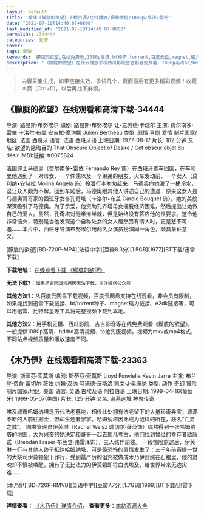 ```yaml
---
layout: default
title: '爱情《朦胧的欲望》下载资源/在线播放/视频地址/1080p/高清/蓝光'
date: "2021-07-10T14:40:07+0800"
last_modified_at: "2021-07-10T14:40:07+0800"
permalink: /34444/
categories: 爱情
cover:
tags: 爱情
keywords: '朦胧的欲望,在线免费看,1080p高清,bt种子,torrent,百度云盘,magnet,磁力链,迅雷下载资源'
description: '《朦胧的欲望》在线云播放手机西瓜影院吉吉影音免费看，1080p高清bd/hd未删减完整版和tc抢先枪版，mkv/mp4格式，附带bt/torrent种子、magnet/磁力链、百度云盘、网盘资源迅雷下载链接'
---
```


>内容采集生成，如果链接失效，多试几个，页面最后有更多精彩视频！收藏本页（Ctrl+D)，以后再找不麻烦。


## 《朦胧的欲望》在线观看和高清下载-34444

导演: 路易斯·布努埃尔 编剧: 路易斯·布努埃尔 让-克劳德·卡瑞尔 主演: 费尔南多·雷依 卡洛尔·布盖 安吉拉·摩琳娜 Julien Bertheau 类型: 剧情 喜剧 爱情 制片国家/地区: 法国 西班牙 语言: 法语 西班牙语 上映日期: 1977-08-17 片长: 102 分钟 又名: 欲望的隐晦目的 That Obscure Object of Desire / Cet obscur objet du désir IMDb链接: tt0075824

法国绅士马德奥（费尔南多•雷依 Fernando Rey 饰）在西班牙乘车回国，在车厢里他遇到了一对母女、一个侏儒以及一个弟弟的朋友。火车发动前，一个女人（莫利纳•安赫拉 Molina Angela 饰）拎着行李匆匆赶来，马德奥向她泼了一桶冷水，这让众人颇为不解。回到车厢后，马德奥跟其他人讲述自己的遭遇：原来这女人是马德奥哥哥家的西班牙女仆孔奇塔（卡洛尔•布盖 Carole Bouquet 饰）。她的美貌深深吸引了马德奥。为了示爱，他资助孔齐塔母女摆脱经济困难，然后提出让她做自己的爱人。虽然，孔奇塔对他半推半就，但是始终没有答应他的性要求。这令他非常恼火，特别是当他发现这个自称处女的女人居然另有情人时，更是怒不可遏…… 本片中，西班牙导演布努埃尔用两名女演员扮演同一角色，颇具象征意义。


[朦胧的欲望][BD-720P-MP4][法语中字][豆瓣8.3分][1.5GB][1977][BT下载/迅雷下载]

**下载地址**： [在线观看下载 《朦胧的欲望》](https://www.btdx8.com/torrent/that_obscure_object_of_desire_1977.html) 


**无法下载?**：`如果迅雷因版权原因无法下载，关注微信公众号 `

**其他方法1**：从百度云网盘下载视频，百度云网盘支持在线观看，非会员有限制，如果能找到迅雷下载链接、bt/torrent种子、magnet磁力链接、e2dk链接等，可以用迅雷、比特彗星等工具将完整视频下载到本地。

**其他方法2**：用手机云播、西瓜影院、吉吉影音等在线免费观看《朦胧的欲望》，一般提供1080p高清、hd/bd高清视频、tc抢先版视频，视频为mkv或mp4格式，不同站点视频质量和播放速度不同。


## 《木乃伊》在线观看和高清下载-23363

导演: 斯蒂芬·索莫斯 编剧: 斯蒂芬·索莫斯 Lloyd Fonvielle Kevin Jarre 主演: 布兰登·费舍 蕾切尔·薇兹 约翰·汉纳 阿诺德·沃斯洛 凯文·J·奥康纳 类型: 动作 奇幻 冒险 制片国家/地区: 美国 语言: 英语 古埃及语 阿拉伯语 上映日期: 1999-04-16(葡萄牙) 1999-05-07(美国) 片长: 125 分钟 又名: 盗墓迷城 神鬼传奇

埃及城市哈姆纳塔是历代法老墓地，相传此处拥有法老留下的大量珍奇异宝，源源不断的人前往掘金，但却生还者寥寥。哈姆纳塔因此成为谜样的所在，获名“亡灵之城”。 图书管理员伊芙琳（Rachel Weisz 瑞切尔·薇茨饰）偶然得到一张哈姆纳塔的地图，大为兴奋的她决定和哥哥一起去那儿考古，他们找到曾经的幸存者欧康诺（Brendan Fraser 布兰登·弗雷泽饰），三人结伴前往。 一段惊险旅途后，伊芙琳一行与其他人终于抵达哈姆纳塔，可是最恐怖的事情发生了：三千年前赛提一世的大祭司伊莫顿犯下罪行，受到最严厉的诅咒被做成木乃伊封缄在石棺里，他的灵魂却不慎被唤醒，拥有了无比法力的伊莫顿即将血洗埃及，给世界带来无边灾难……


[木乃伊][BD-720P-RMVB][英语中字][豆瓣7.7分][1.7GB][1999][BT下载/迅雷下载]

**详情查看**： [《木乃伊》详情介绍](/movie/23363/)， **查看更多**：[本站资源大全](/movie/t/all/)

